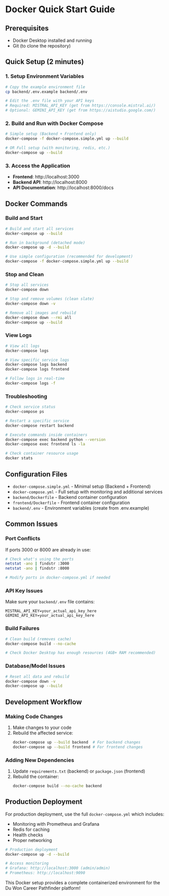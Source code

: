 # Docker Quick Start Guide

## Prerequisites

- Docker Desktop installed and running
- Git (to clone the repository)

## Quick Setup (2 minutes)

### 1. Setup Environment Variables

```bash
# Copy the example environment file
cp backend/.env.example backend/.env

# Edit the .env file with your API keys
# Required: MISTRAL_API_KEY (get from https://console.mistral.ai/)
# Optional: GEMINI_API_KEY (get from https://aistudio.google.com/)
```

### 2. Build and Run with Docker Compose

```bash
# Simple setup (Backend + Frontend only)
docker-compose -f docker-compose.simple.yml up --build

# OR Full setup (with monitoring, redis, etc.)
docker-compose up --build
```

### 3. Access the Application

- **Frontend**: http://localhost:3000
- **Backend API**: http://localhost:8000
- **API Documentation**: http://localhost:8000/docs

## Docker Commands

### Build and Start
```bash
# Build and start all services
docker-compose up --build

# Run in background (detached mode)
docker-compose up -d --build

# Use simple configuration (recommended for development)
docker-compose -f docker-compose.simple.yml up --build
```

### Stop and Clean
```bash
# Stop all services
docker-compose down

# Stop and remove volumes (clean slate)
docker-compose down -v

# Remove all images and rebuild
docker-compose down --rmi all
docker-compose up --build
```

### View Logs
```bash
# View all logs
docker-compose logs

# View specific service logs
docker-compose logs backend
docker-compose logs frontend

# Follow logs in real-time
docker-compose logs -f
```

### Troubleshooting
```bash
# Check service status
docker-compose ps

# Restart a specific service
docker-compose restart backend

# Execute commands inside containers
docker-compose exec backend python --version
docker-compose exec frontend ls -la

# Check container resource usage
docker stats
```

## Configuration Files

- `docker-compose.simple.yml` - Minimal setup (Backend + Frontend)
- `docker-compose.yml` - Full setup with monitoring and additional services
- `backend/Dockerfile` - Backend container configuration
- `frontend/Dockerfile` - Frontend container configuration
- `backend/.env` - Environment variables (create from .env.example)

## Common Issues

### Port Conflicts
If ports 3000 or 8000 are already in use:
```bash
# Check what's using the ports
netstat -ano | findstr :3000
netstat -ano | findstr :8000

# Modify ports in docker-compose.yml if needed
```

### API Key Issues
Make sure your `backend/.env` file contains:
```env
MISTRAL_API_KEY=your_actual_api_key_here
GEMINI_API_KEY=your_actual_api_key_here
```

### Build Failures
```bash
# Clean build (removes cache)
docker-compose build --no-cache

# Check Docker Desktop has enough resources (4GB+ RAM recommended)
```

### Database/Model Issues
```bash
# Reset all data and rebuild
docker-compose down -v
docker-compose up --build
```

## Development Workflow

### Making Code Changes
1. Make changes to your code
2. Rebuild the affected service:
   ```bash
   docker-compose up --build backend  # For backend changes
   docker-compose up --build frontend # For frontend changes
   ```

### Adding New Dependencies
1. Update `requirements.txt` (backend) or `package.json` (frontend)
2. Rebuild the container:
   ```bash
   docker-compose build --no-cache backend
   ```

## Production Deployment

For production deployment, use the full `docker-compose.yml` which includes:
- Monitoring with Prometheus and Grafana
- Redis for caching
- Health checks
- Proper networking

```bash
# Production deployment
docker-compose up -d --build

# Access monitoring
# Grafana: http://localhost:3000 (admin/admin)
# Prometheus: http://localhost:9090
```

This Docker setup provides a complete containerized environment for the Du Won Career Pathfinder platform!
